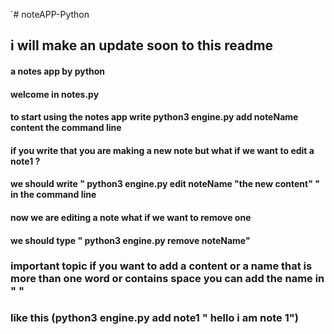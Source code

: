 `# noteAPP-Python
## i will make an update soon to this readme
#### a notes app by python 
#### welcome in notes.py
#### to start using the notes app write python3 engine.py add  noteName content the command line
#### if you write that you are making a new note but what if we want to edit a note1 ?
#### we should write " python3 engine.py edit noteName "the new content" "  in the command line
#### now we are editing a note what if we want to remove one 
#### we should type " python3 engine.py remove noteName"
### important topic if you want to add a content or a name that is more than one word or contains space  you can  add the name in " "
### like this  (python3 engine.py add note1 " hello i am note 1") 
